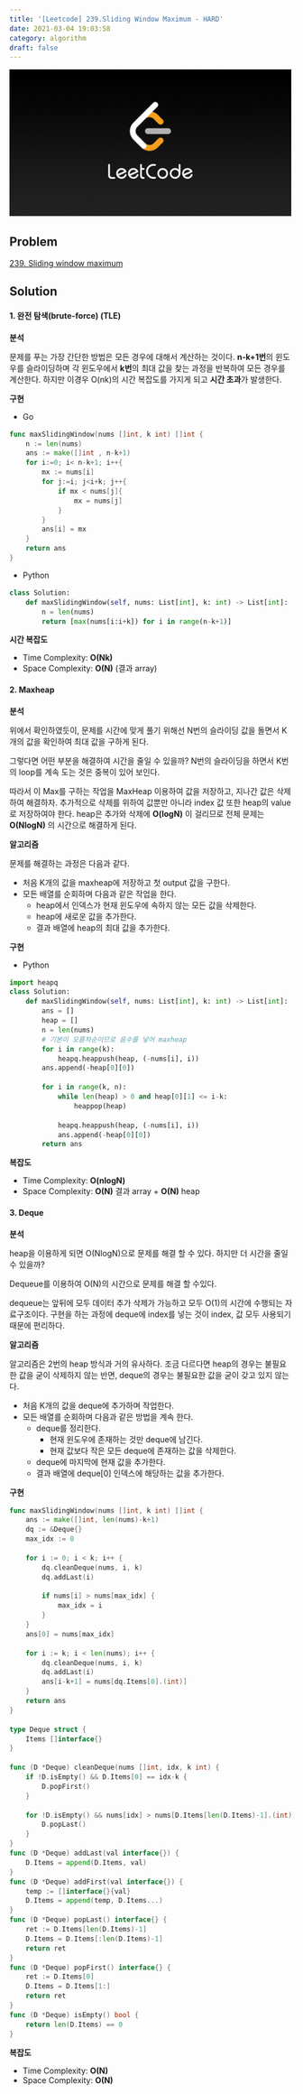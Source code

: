 ```yaml
---
title: '[Leetcode] 239.Sliding Window Maximum - HARD'
date: 2021-03-04 19:03:58
category: algorithm
draft: false
---
```

![leetcode-image](./images/leetcode-image.png)

## Problem
[239. Sliding window maximum](https://leetcode.com/problems/sliding-window-maximum/)

## Solution

#### 1. 완전 탐색(brute-force) (TLE)

**분석**

문제를 푸는 가장 간단한 방법은 모든 경우에 대해서 계산하는 것이다. **n-k+1번**의 윈도우를 슬라이딩하며 각 윈도우에서 **k번**의 최대 값을 찾는 과정을 반복하여 모든 경우를 계산한다.
하지만 이경우 O(nk)의 시간 복잡도를 가지게 되고 **시간 초과**가 발생한다.

**구현**
- Go
```go
func maxSlidingWindow(nums []int, k int) []int {
	n := len(nums)
	ans := make([]int , n-k+1)
	for i:=0; i< n-k+1; i++{
		mx := nums[i]
		for j:=i; j<i+k; j++{
			if mx < nums[j]{
				mx = nums[j]
			}
		}
		ans[i] = mx
	}
	return ans
}
```

- Python
```python
class Solution:
	def maxSlidingWindow(self, nums: List[int], k: int) -> List[int]:
		n = len(nums)
		return [max(nums[i:i+k]) for i in range(n-k+1)]
```

**시간 복잡도**
 - Time Complexity: **O(Nk)**
 - Space Complexity: **O(N)** (결과 array)

#### 2. Maxheap

**분석**

위에서 확인하였듯이, 문제를 시간에 맞게 풀기 위해선 N번의 슬라이딩 값을 돌면서 K개의 값을 확인하여 최대 값을 구하게 된다. 

그렇다면 어떤 부분을 해결하여 시간을 줄일 수 있을까? 
N번의 슬라이딩을 하면서 K번의 loop를 계속 도는 것은 중복이 있어 보인다.

따라서 이 Max를 구하는 작업을 MaxHeap 이용하여 값을 저장하고, 지나간 값은 삭제하여 해결하자. 추가적으로 삭제를 위하여 값뿐만 아니라 index 값 또한 heap의 value로 저장하여야 한다. 
heap은 추가와 삭제에 **O(logN)** 이 걸리므로 전체 문제는 **O(NlogN)** 의 시간으로 해결하게 된다.  

**알고리즘**

문제를 해결하는 과정은 다음과 같다.
- 처음 K개의 값을 maxheap에 저장하고 첫 output 값을 구한다.
- 모든 배열를 순회하며 다음과 같은 작업을 한다.
  - heap에서 인덱스가 현재 윈도우에 속하지 않는 모든 값을 삭제한다.
  - heap에 새로운 값을 추가한다.
  - 결과 배열에 heap의 최대 값을 추가한다.
 
**구현**

- Python
```python
import heapq
class Solution:
	def maxSlidingWindow(self, nums: List[int], k: int) -> List[int]:
		ans = []
		heap = []
		n = len(nums)
		# 기본이 오름차순이므로 음수를 넣어 maxheap
		for i in range(k):
			heapq.heappush(heap, (-nums[i], i))
		ans.append(-heap[0][0])

		for i in range(k, n):
			while len(heap) > 0 and heap[0][1] <= i-k:
				heappop(heap)
				
			heapq.heappush(heap, (-nums[i], i))
			ans.append(-heap[0][0])
		return ans
```
**복잡도**

 - Time Complexity: **O(nlogN)**
 - Space Complexity: **O(N)** 결과 array + **O(N)** heap

#### 3. Deque 

**분석**

heap을 이용하게 되면 O(NlogN)으로 문제를 해결 할 수 있다. 하지만 더 시간을 줄일 수 있을까? 

Dequeue를 이용하여 O(N)의 시간으로 문제를 해결 할 수있다.

dequeue는 앞뒤에 모두 데이터 추가 삭제가 가능하고 모두 O(1)의 시간에 수행되는 자료구조이다.
구현을 하는 과정에 deque에 index를 넣는 것이 index, 값 모두 사용되기 때문에 편리하다.



**알고리즘**

알고리즘은 2번의 heap 방식과 거의 유사하다. 조금 다르다면 heap의 경우는 불필요한 값을 굳이 삭제하지 않는 반면, deque의 경우는 불필요한 값을 굳이 갖고 있지 않는다.

- 처음 K개의 값을 deque에 추가하며 작업한다.
- 모든 배열를 순회하며 다음과 같은 방법을 계속 한다.
  - deque를 정리한다.
	  - 현재 윈도우에 존재하는 것만 deque에 남긴다.
      - 현재 값보다 작은 모든 deque에 존재하는 값을 삭제한다.
  - deque에 마지막에 현재 값을 추가한다.
  - 결과 배열에 deque[0] 인덱스에 해당하는 값을 추가한다.


**구현**

```go
func maxSlidingWindow(nums []int, k int) []int {
	ans := make([]int, len(nums)-k+1)
	dq := &Deque{}
	max_idx := 0

	for i := 0; i < k; i++ {
		dq.cleanDeque(nums, i, k)
		dq.addLast(i)

		if nums[i] > nums[max_idx] {
			max_idx = i
		}
	}
	ans[0] = nums[max_idx]

	for i := k; i < len(nums); i++ {
		dq.cleanDeque(nums, i, k)
		dq.addLast(i)
		ans[i-k+1] = nums[dq.Items[0].(int)]
	}
	return ans
}

type Deque struct {
	Items []interface{}
}

func (D *Deque) cleanDeque(nums []int, idx, k int) {
	if !D.isEmpty() && D.Items[0] == idx-k {
		D.popFirst()
	}

	for !D.isEmpty() && nums[idx] > nums[D.Items[len(D.Items)-1].(int)] {
		D.popLast()
	}
}
func (D *Deque) addLast(val interface{}) {
	D.Items = append(D.Items, val)
}
func (D *Deque) addFirst(val interface{}) {
	temp := []interface{}{val}
	D.Items = append(temp, D.Items...)
}
func (D *Deque) popLast() interface{} {
	ret := D.Items[len(D.Items)-1]
	D.Items = D.Items[:len(D.Items)-1]
	return ret
}
func (D *Deque) popFirst() interface{} {
	ret := D.Items[0]
	D.Items = D.Items[1:]
	return ret
}
func (D *Deque) isEmpty() bool {
	return len(D.Items) == 0
}


```
**복잡도**

 - Time Complexity: **O(N)**
 - Space Complexity: **O(N)** 